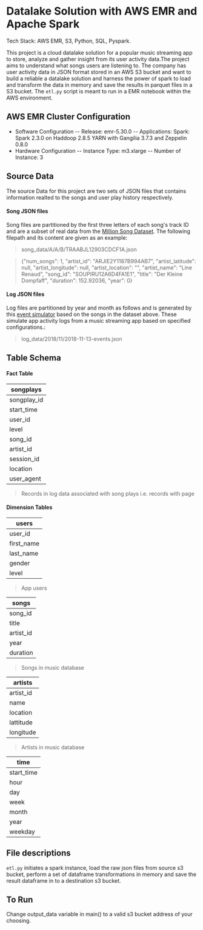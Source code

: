 # Datalake Solution with AWS EMR and Apache Spark

Tech Stack: AWS EMR, S3, Python, SQL, Pyspark.

This project is a cloud datalake solution for a popular music streaming app to store, analyze and gather insight from its user activity data.The project aims to understand what songs users are listening to. The company has user activity data in JSON format stored in an AWS S3 bucket and want to build a reliable a datalake solution and harness the power of spark to load and transform the data in memory and save the results in parquet files in a S3 bucket. The `etl.py` script is meant to run in a EMR notebook within the AWS environment.

## AWS EMR Cluster Configuration

- Software Configuration
-- Release: emr-5.30.0
-- Applications: Spark: Spark 2.3.0 on Haddoop 2.8.5 YARN with Gangilia 3.7.3 and Zeppelin 0.8.0
- Hardware Configuration
-- Instance Type: m3.xlarge
-- Number of Instance: 3

## Source Data

The source Data for this project are two sets of JSON files that contains information realted to the songs and user play history respectively.

#### Song JSON files
Song files are partitioned by the first three letters of each song's track ID and are a subset of real data from the [Million Song Dataset](http://millionsongdataset.com/).  The following filepath and its content are given as an example:

> song_data/A/A/B/TRAABJL12903CDCF1A.json

> {"num_songs": 1, "artist_id": "ARJIE2Y1187B994AB7", "artist_latitude": null, "artist_longitude": null, "artist_location": "", "artist_name": "Line Renaud", "song_id": "SOUPIRU12A6D4FA1E1", "title": "Der Kleine Dompfaff", "duration": 152.92036, "year": 0}

#### Log JSON files

Log files are partitioned by year and month as follows and is generated by this [event simulator](https://github.com/Interana/eventsim) based on the songs in the dataset above. These simulate app activity logs from a music streaming app based on specified configurations.:

> log_data/2018/11/2018-11-13-events.json


## Table Schema

#### Fact Table

| songplays |
| --- |
| songplay_id |
| start_time |
| user_id |
| level |
| song_id |
| artist_id |
| session_id |
| location |
| user_agent |
> Records in log data associated with song plays i.e. records with page

#### Dimension Tables

| users  |
| --- |
| user_id |
| first_name |
| last_name |
| gender |
| level |
> App users 

| songs   |
| --- |
| song_id |
| title |
| artist_id |
| year |
| duration |
> Songs in music database

| artists    |
| --- |
| artist_id |
| name |
| location |
| lattitude |
| longitude |
> Artists in music database

| time     |
| --- |
| start_time |
| hour |
| day |
| week |
| month |
| year |
| weekday |

## File descriptions

`etl.py` initiates a spark instance, load the raw json files from source s3 bucket, perform a set of dataframe transformations in memory and save the result dataframe in to a destination s3 bucket.

## To Run

Change output_data variable in main() to a valid s3 bucket address of your choosing.
